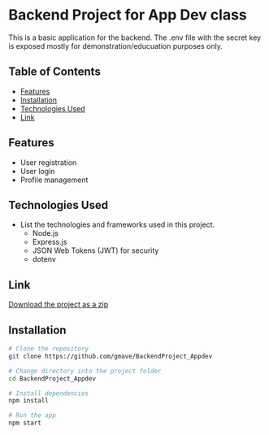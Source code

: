 # Backend Project for App Dev class

This is a basic application for the backend. The .env file with the secret key is exposed mostly for demonstration/educuation purposes only. 


## Table of Contents

- [Features](#features)
- [Installation](#installation)
- [Technologies Used](#technologiesused)
- [Link](#link)

## Features

  - User registration
  - User login
  - Profile management

## Technologies Used

- List the technologies and frameworks used in this project. 
  - Node.js
  - Express.js
  - JSON Web Tokens (JWT) for security
  - dotenv

    
## Link

[Download the project as a zip](https://drive.google.com/file/d/1o9TdB5KIvjCwgjkx5TW5JUTMftxdvaS9/view?usp=sharing)

## Installation



```bash
# Clone the repository
git clone https://github.com/gmave/BackendProject_Appdev

# Change directory into the project folder
cd BackendProject_Appdev

# Install dependencies
npm install

# Run the app
npm start
